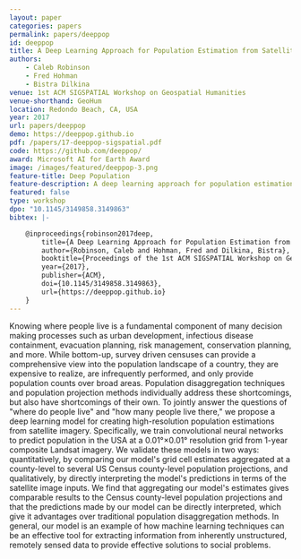 ```yaml
---
layout: paper
categories: papers
permalink: papers/deeppop
id: deeppop
title: A Deep Learning Approach for Population Estimation from Satellite Imagery
authors:
    - Caleb Robinson
    - Fred Hohman
    - Bistra Dilkina
venue: 1st ACM SIGSPATIAL Workshop on Geospatial Humanities
venue-shorthand: GeoHum
location: Redondo Beach, CA, USA
year: 2017
url: papers/deeppop
demo: https://deeppop.github.io
pdf: /papers/17-deeppop-sigspatial.pdf
code: https://github.com/deeppop/
award: Microsoft AI for Earth Award
image: /images/featured/deeppop-3.png
feature-title: Deep Population
feature-description: A deep learning approach for population estimation from satellite imagery
featured: false
type: workshop
dpo: "10.1145/3149858.3149863"
bibtex: |-

    @inproceedings{robinson2017deep,
        title={A Deep Learning Approach for Population Estimation from Satellite Imagery},
        author={Robinson, Caleb and Hohman, Fred and Dilkina, Bistra},
        booktitle={Proceedings of the 1st ACM SIGSPATIAL Workshop on Geospatial Humanities},
        year={2017},
        publisher={ACM},
        doi={10.1145/3149858.3149863},
        url={https://deeppop.github.io}
    }
---
```


Knowing where people live is a fundamental component of many decision making processes such as urban development, infectious disease containment, evacuation planning, risk management, conservation planning, and more.
While bottom-up, survey driven censuses can provide a comprehensive view into the population landscape of a country, they are expensive to realize, are infrequently performed, and only provide population counts over broad areas.
Population disaggregation techniques and population projection methods individually address these shortcomings, but also have shortcomings of their own.
To jointly answer the questions of "where do people live" and "how many people live there," we propose a deep learning model for creating high-resolution population estimations from satellite imagery.
Specifically, we train convolutional neural networks to predict population in the USA at a 0.01°×0.01° resolution grid from 1-year composite Landsat imagery.
We validate these models in two ways: quantitatively, by comparing our model's grid cell estimates aggregated at a county-level to several US Census county-level population projections, and qualitatively, by directly interpreting the model's predictions in terms of the satellite image inputs.
We find that aggregating our model's estimates gives comparable results to the Census county-level population projections and that the predictions made by our model can be directly interpreted, which give it advantages over traditional population disaggregation methods. In general, our model is an example of how machine learning techniques can be an effective tool for extracting information from inherently unstructured, remotely sensed data to provide effective solutions to social problems.